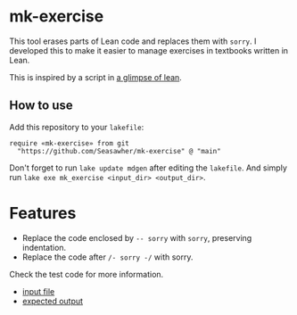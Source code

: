 # mk-exercise

This tool erases parts of Lean code and replaces them with `sorry`. I developed this to make it easier to manage exercises in textbooks written in Lean.

This is inspired by a script in [a glimpse of lean](https://github.com/PatrickMassot/GlimpseOfLean/tree/master).

## How to use

Add this repository to your `lakefile`:

```lean
require «mk-exercise» from git
  "https://github.com/Seasawher/mk-exercise" @ "main"
```

Don't forget to run `lake update mdgen` after editing the `lakefile`. And simply run `lake exe mk_exercise <input_dir> <output_dir>`.

# Features

* Replace the code enclosed by `-- sorry` with `sorry`, preserving indentation.
* Replace the code after `/- sorry -/` with sorry.

Check the test code for more information.

* [input file](./Test/Src/Solution.lean)
* [expected output](./Test/Exp/Solution.lean)
